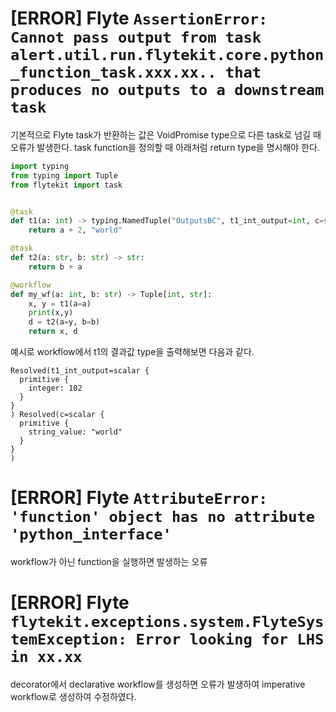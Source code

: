 # [ERROR] Flyte `AssertionError: Cannot pass output from task alert.util.run.flytekit.core.python_function_task.xxx.xx.. that produces no outputs to a downstream task`

기본적으로 Flyte task가 반환하는 값은 VoidPromise type으로 다른 task로 넘길 때 오류가 발생한다. task function을 정의할 때 아래처럼 return type을 명시해야 한다.
```python
import typing
from typing import Tuple
from flytekit import task


@task
def t1(a: int) -> typing.NamedTuple("OutputsBC", t1_int_output=int, c=str):
    return a + 2, "world"

@task
def t2(a: str, b: str) -> str:
    return b + a
```

```python
@workflow
def my_wf(a: int, b: str) -> Tuple[int, str]:
    x, y = t1(a=a)
    print(x,y)
    d = t2(a=y, b=b)
    return x, d
```
예시로 workflow에서 t1의 결과값 type을 출력해보면 다음과 같다. 
```console
Resolved(t1_int_output=scalar {
  primitive {
    integer: 102
  }
}
) Resolved(c=scalar {
  primitive {
    string_value: "world"
  }
}
)
```

# [ERROR] Flyte `AttributeError: 'function' object has no attribute 'python_interface'`
workflow가 아닌 function을 실행하면 발생하는 오류

# [ERROR] Flyte `flytekit.exceptions.system.FlyteSystemException: Error looking for LHS in xx.xx`
decorator에서 declarative workflow를 생성하면 오류가 발생하여 imperative workflow로 생성하여 수정하였다.


